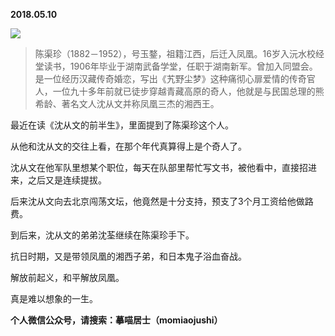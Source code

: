 
          
            
**2018.05.10**



![](//upload-images.jianshu.io/upload_images/51001-8e3269d2c08fbdea.png)



>陈渠珍（1882－1952），号玉鍪，祖籍江西，后迁入凤凰。16岁入沅水校经堂读书，1906年毕业于湖南武备学堂，任职于湖南新军。曾加入同盟会。是一位经历汉藏传奇婚恋，写出《艽野尘梦》这种痛彻心扉爱情的传奇官人，一位九十多年前就已徒步穿越青藏高原的奇人，他就是与民国总理的熊希龄、著名文人沈从文并称凤凰三杰的湘西王。



最近在读《沈从文的前半生》，里面提到了陈渠珍这个人。

从他和沈从文的交往上看，在那个年代真算得上是个奇人了。

沈从文在他军队里想某个职位，每天在队部里帮忙写文书，被他看中，直接招进来，之后又是连续提拔。

后来沈从文向去北京闯荡文坛，他竟然是十分支持，预支了3个月工资给他做路费。

到后来，沈从文的弟弟沈荃继续在陈渠珍手下。

抗日时期，又是带领凤凰的湘西子弟，和日本鬼子浴血奋战。

解放前起义，和平解放凤凰。

真是难以想象的一生。


**个人微信公众号，请搜索：摹喵居士（momiaojushi）**

          
        